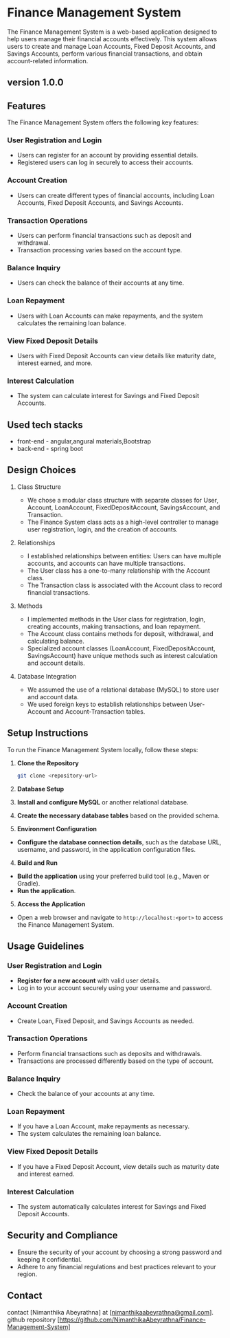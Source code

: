 # Finance Management System

The Finance Management System is a web-based application designed to help users manage their financial accounts effectively. This system allows users to create and manage Loan Accounts, Fixed Deposit Accounts, and Savings Accounts, perform various financial transactions, and obtain account-related information.

## version 1.0.0

## Features

The Finance Management System offers the following key features:

### User Registration and Login
- Users can register for an account by providing essential details.
- Registered users can log in securely to access their accounts.

### Account Creation
- Users can create different types of financial accounts, including Loan Accounts, Fixed Deposit Accounts, and Savings Accounts.

### Transaction Operations
- Users can perform financial transactions such as deposit and withdrawal.
- Transaction processing varies based on the account type.

### Balance Inquiry
- Users can check the balance of their accounts at any time.

### Loan Repayment
- Users with Loan Accounts can make repayments, and the system calculates the remaining loan balance.

### View Fixed Deposit Details
- Users with Fixed Deposit Accounts can view details like maturity date, interest earned, and more.

### Interest Calculation
- The system can calculate interest for Savings and Fixed Deposit Accounts.


## Used tech stacks

- front-end - angular,angural materials,Bootstrap
- back-end - spring boot


## Design Choices
1. Class Structure

    - We chose a modular class structure with separate classes for User, Account, LoanAccount, FixedDepositAccount, SavingsAccount, and Transaction.
    - The Finance System class acts as a high-level controller to manage user registration, login, and the creation of accounts.
    
2. Relationships

    - I established relationships between entities: Users can have multiple accounts, and accounts can have multiple transactions.
    - The User class has a one-to-many relationship with the Account class.
    - The Transaction class is associated with the Account class to record financial transactions.
    
3. Methods

    - I implemented methods in the User class for registration, login, creating accounts, making transactions, and loan repayment.
    - The Account class contains methods for deposit, withdrawal, and calculating balance.
    - Specialized account classes (LoanAccount, FixedDepositAccount, SavingsAccount) have unique methods such as interest calculation and account details.
    
4. Database Integration

    - We assumed the use of a relational database (MySQL) to store user and account data.
    - We used foreign keys to establish relationships between User-Account and Account-Transaction tables.


## Setup Instructions

To run the Finance Management System locally, follow these steps:

1. **Clone the Repository**
   ```bash
   git clone <repository-url>

2. **Database Setup**

1. **Install and configure MySQL** or another relational database.
2. **Create the necessary database tables** based on the provided schema.

3. **Environment Configuration**

- **Configure the database connection details**, such as the database URL, username, and password, in the application configuration files.

4. **Build and Run**

- **Build the application** using your preferred build tool (e.g., Maven or Gradle).
- **Run the application**.

5. **Access the Application**

- Open a web browser and navigate to `http://localhost:<port>` to access the Finance Management System.

## Usage Guidelines

### User Registration and Login

- **Register for a new account** with valid user details.
- Log in to your account securely using your username and password.

### Account Creation

- Create Loan, Fixed Deposit, and Savings Accounts as needed.

### Transaction Operations

- Perform financial transactions such as deposits and withdrawals.
- Transactions are processed differently based on the type of account.

### Balance Inquiry

- Check the balance of your accounts at any time.

### Loan Repayment

- If you have a Loan Account, make repayments as necessary.
- The system calculates the remaining loan balance.

### View Fixed Deposit Details

- If you have a Fixed Deposit Account, view details such as maturity date and interest earned.

### Interest Calculation

- The system automatically calculates interest for Savings and Fixed Deposit Accounts.

## Security and Compliance

- Ensure the security of your account by choosing a strong password and keeping it confidential.
- Adhere to any financial regulations and best practices relevant to your region.




## Contact

contact [Nimanthika Abeyrathna] at [nimanthikaabeyrathna@gmail.com].
github repository [https://github.com/NimanthikaAbeyrathna/Finance-Management-System]

